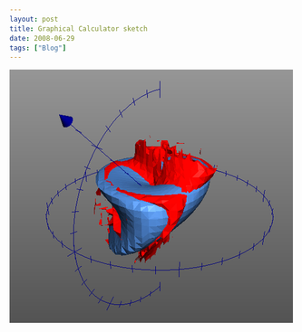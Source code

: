 ```yaml
---
layout: post
title: Graphical Calculator sketch
date: 2008-06-29
tags: ["Blog"]
---
```


![](k3Im6rfOqau07aoaAx91AJdr_500.png)  
  